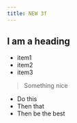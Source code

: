 ```yaml
---
title: NEW 3f
---
```



## I am a heading

- item1
- item2
- item3

> Something nice

* Do this
* Then that
* Then be the best
